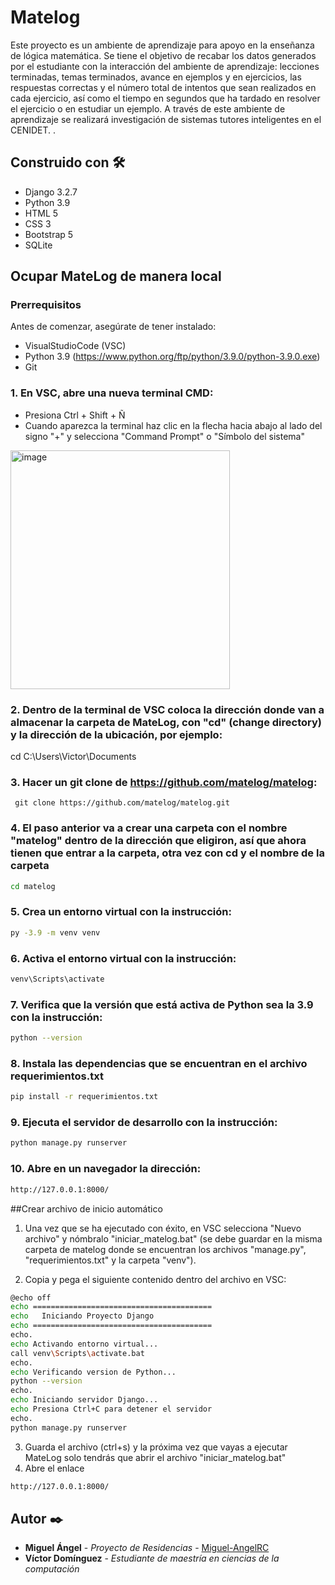 # Matelog

Este proyecto es un ambiente de aprendizaje para apoyo en la enseñanza de lógica matemática. 
Se tiene el objetivo de recabar los datos generados por el estudiante con la interacción del ambiente de aprendizaje: lecciones terminadas, temas terminados, avance en ejemplos y en ejercicios, las respuestas correctas y el número total de intentos que sean realizados en cada ejercicio, así como el tiempo en segundos que ha tardado en resolver el ejercicio o en estudiar un ejemplo. A través de este ambiente de aprendizaje se realizará investigación de sistemas tutores inteligentes en el CENIDET.
.

## Construido con 🛠️
* Django 3.2.7
* Python 3.9
* HTML 5
* CSS 3
* Bootstrap 5
* SQLite

## Ocupar MateLog de manera local

### Prerrequisitos
Antes de comenzar, asegúrate de tener instalado:
  - VisualStudioCode (VSC)
  - Python 3.9 (https://www.python.org/ftp/python/3.9.0/python-3.9.0.exe)
  - Git
    
### 1. En VSC, abre una nueva terminal CMD:
  - Presiona Ctrl + Shift  + Ñ
  - Cuando aparezca la terminal haz clic en la flecha hacia abajo al lado del signo "+" y selecciona "Command Prompt" o "Símbolo del sistema"
   <img width="351" height="382" alt="image" src="https://github.com/user-attachments/assets/77da6291-c1ed-4fb5-b2cf-4e8811360946" />
   
### 2. Dentro de la terminal de VSC coloca la dirección donde van a almacenar la carpeta de MateLog, con "cd" (change directory) y la dirección de la ubicación, por ejemplo:
  cd C:\Users\Victor\Documents 

### 3. Hacer un git clone de https://github.com/matelog/matelog:
     git clone https://github.com/matelog/matelog.git

### 4. El paso anterior va a crear una carpeta con el nombre "matelog" dentro de la dirección que eligiron, así que ahora tienen que entrar a la carpeta, otra vez con cd y el nombre de la carpeta
```bash
cd matelog
```
### 5. Crea un entorno virtual con la instrucción:
```bash
py -3.9 -m venv venv 
```

### 6. Activa el entorno virtual con la instrucción:
```bash
venv\Scripts\activate
```
### 7. Verifica que la versión que está activa de Python sea la 3.9 con la instrucción:
```bash
python --version
```
### 8. Instala las dependencias que se encuentran en el archivo requerimientos.txt
```bash
pip install -r requerimientos.txt
```
### 9. Ejecuta el servidor de desarrollo con la instrucción:
```bash
python manage.py runserver
```
### 10. Abre en un navegador la dirección:
```bash
http://127.0.0.1:8000/
```


##Crear archivo de inicio automático

1. Una vez que se ha ejecutado con éxito, en VSC selecciona "Nuevo archivo" y nómbralo "iniciar_matelog.bat" (se debe guardar en la misma carpeta de matelog donde se encuentran los archivos "manage.py", "requerimientos.txt" y la carpeta "venv").

2. Copia y pega el siguiente contenido dentro del archivo en VSC:

```bash
@echo off
echo ========================================
echo   Iniciando Proyecto Django
echo ========================================
echo.
echo Activando entorno virtual...
call venv\Scripts\activate.bat
echo.
echo Verificando version de Python...
python --version
echo.
echo Iniciando servidor Django...
echo Presiona Ctrl+C para detener el servidor
echo.
python manage.py runserver
```
3. Guarda el archivo (ctrl+s) y la próxima vez que vayas a ejecutar MateLog solo tendrás que abrir el archivo "iniciar_matelog.bat"
4. Abre el enlace
```bash
http://127.0.0.1:8000/
```

## Autor ✒️

* **Miguel Ángel** - *Proyecto de Residencias* - [Miguel-AngelRC](https://github.com/Miguel-AngelRC)
* **Víctor Domínguez** - *Estudiante de maestría en ciencias de la computación*
